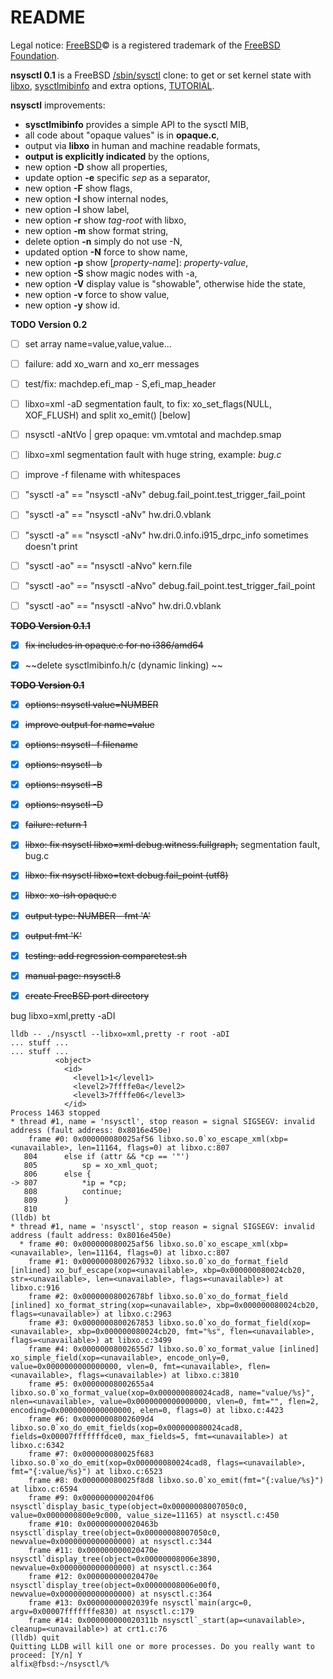README
======

Legal notice: [FreeBSD](http://www.freebsd.org)&copy; is a registered trademark of the [FreeBSD Foundation](https://www.freebsdfoundation.org).  

**nsysctl 0.1** is a FreeBSD [/sbin/sysctl](https://man.freebsd.org/sysctl/8) 
clone: to get or set kernel state with [libxo](https://wiki.freebsd.org/LibXo), 
[sysctlmibinfo](https://gitlab.com/alfix/sysctlmibinfo) 
and extra options, [TUTORIAL](http://alfix.gitlab.io/bsd/2019/02/19/nsysctl-tutorial.html).  


**nsysctl** improvements: 

 * **sysctlmibinfo** provides a simple API to the sysctl MIB, 
 * all code about "opaque values" is in **opaque.c**, 
 * output via **libxo** in human and machine readable formats,
 * **output is explicitly indicated** by the options,
 * new option **-D** show all properties,
 * update option **-e** specific _sep_ as a separator,
 * new option **-F** show flags,
 * new option **-I** show internal nodes,
 * new option **-l** show label,
 * new option **-r** show _tag-root_ with libxo,
 * new option **-m** show format string,
 * delete option **-n** simply do not use -N,
 * updated option **-N** force to show name,
 * new option **-p** show [_property-name_]: _property-value_,
 * new option **-S** show magic nodes with -a,
 * new option **-V** display value is "showable", otherwise hide the state,
 * new option **-v** force to show value,
 * new option **-y** show id.


**TODO Version 0.2**

 * [ ] set array name=value,value,value...
 * [ ] failure: add xo\_warn and xo\_err messages
 * [ ] test/fix: machdep.efi\_map - S,efi\_map\_header
 * [ ] libxo=xml -aD segmentation fault, to fix: xo\_set\_flags(NULL, XOF\_FLUSH) and split xo\_emit() [below]
 * [ ] nsysctl -aNtVo | grep opaque: vm.vmtotal and machdep.smap
 * [ ] libxo=xml segmentation fault with huge string, example: _bug.c_
 * [ ] improve -f filename with whitespaces
 * [ ] "sysctl -a" == "nsysctl -aNv" debug.fail\_point.test\_trigger\_fail\_point 
 * [ ] "sysctl -a" == "nsysctl -aNv" hw.dri.0.vblank
 * [ ] "sysctl -a" == "nsysctl -aNv" hw.dri.0.info.i915\_drpc\_info sometimes doesn't print
 * [ ] "sysctl -ao" == "nsysctl -aNvo" kern.file
 * [ ] "sysctl -ao" == "nsysctl -aNvo" debug.fail\_point.test\_trigger\_fail\_point
 * [ ] "sysctl -ao" == "nsysctl -aNvo" hw.dri.0.vblank


~~**TODO Version 0.1.1**~~

* [X] ~~fix includes in opaque.c for no i386/amd64~~
* [X] ~~delete sysctlmibinfo.h/c (dynamic linking) ~~


~~**TODO Version 0.1**~~

 * [X] ~~options: nsysctl value=NUMBER~~
 * [X] ~~improve output for name=value~~
 * [X] ~~options: nsysctl -f filename~~
 * [X] ~~options: nsysctl -b~~
 * [X] ~~options: nsysctl -B~~
 * [X] ~~options: nsysctl -D~~
 * [X] ~~failure: return 1~~
 * [X] ~~libxo: fix nsysctl libxo=xml debug.witness.fullgraph,~~ segmentation fault, bug.c
 * [X] ~~libxo: fix nsysctl libxo=text debug.fail\_point  (utf8)~~
 * [X] ~~libxo: xo-ish opaque.c~~
 * [X] ~~output type: NUMBER - fmt 'A'~~
 * [X] ~~output fmt 'K'~~
 * [X] ~~testing: add regression comparetest.sh~~
 * [X] ~~manual page: nsysctl.8~~
 * [X] ~~create FreeBSD port directory~~


bug libxo=xml,pretty -aDI
```
lldb -- ./nsysctl --libxo=xml,pretty -r root -aDI
... stuff ...
... stuff ...
          <object>
            <id>
              <level1>1</level1>
              <level2>7ffffe0a</level2>
              <level3>7ffffe06</level3>
            </id>
Process 1463 stopped
* thread #1, name = 'nsysctl', stop reason = signal SIGSEGV: invalid address (fault address: 0x8016e450e)
    frame #0: 0x000000080025af56 libxo.so.0`xo_escape_xml(xbp=<unavailable>, len=11164, flags=0) at libxo.c:807
   804 		else if (attr && *cp == '"')
   805 		    sp = xo_xml_quot;
   806 		else {
-> 807 		    *ip = *cp;
   808 		    continue;
   809 		}
   810 	
(lldb) bt
* thread #1, name = 'nsysctl', stop reason = signal SIGSEGV: invalid address (fault address: 0x8016e450e)
  * frame #0: 0x000000080025af56 libxo.so.0`xo_escape_xml(xbp=<unavailable>, len=11164, flags=0) at libxo.c:807
    frame #1: 0x0000000800267932 libxo.so.0`xo_do_format_field [inlined] xo_buf_escape(xop=<unavailable>, xbp=0x000000080024cb20, str=<unavailable>, len=<unavailable>, flags=<unavailable>) at libxo.c:916
    frame #2: 0x00000008002678bf libxo.so.0`xo_do_format_field [inlined] xo_format_string(xop=<unavailable>, xbp=0x000000080024cb20, flags=<unavailable>) at libxo.c:2963
    frame #3: 0x0000000800267853 libxo.so.0`xo_do_format_field(xop=<unavailable>, xbp=0x000000080024cb20, fmt="%s", flen=<unavailable>, flags=<unavailable>) at libxo.c:3499
    frame #4: 0x00000008002655d7 libxo.so.0`xo_format_value [inlined] xo_simple_field(xop=<unavailable>, encode_only=0, value=0x0000000000000000, vlen=0, fmt=<unavailable>, flen=<unavailable>, flags=<unavailable>) at libxo.c:3810
    frame #5: 0x00000008002655a4 libxo.so.0`xo_format_value(xop=0x000000080024cad8, name="value/%s}", nlen=<unavailable>, value=0x0000000000000000, vlen=0, fmt="", flen=2, encoding=0x0000000000000000, elen=0, flags=0) at libxo.c:4423
    frame #6: 0x00000008002609d4 libxo.so.0`xo_do_emit_fields(xop=0x000000080024cad8, fields=0x00007fffffffdce0, max_fields=5, fmt=<unavailable>) at libxo.c:6342
    frame #7: 0x000000080025f683 libxo.so.0`xo_do_emit(xop=0x000000080024cad8, flags=<unavailable>, fmt="{:value/%s}") at libxo.c:6523
    frame #8: 0x000000080025f8d8 libxo.so.0`xo_emit(fmt="{:value/%s}") at libxo.c:6594
    frame #9: 0x0000000000204f06 nsysctl`display_basic_type(object=0x00000008007050c0, value=0x0000000800e9c000, value_size=11165) at nsysctl.c:450
    frame #10: 0x000000000020463b nsysctl`display_tree(object=0x00000008007050c0, newvalue=0x0000000000000000) at nsysctl.c:344
    frame #11: 0x000000000020470e nsysctl`display_tree(object=0x00000008006e3890, newvalue=0x0000000000000000) at nsysctl.c:364
    frame #12: 0x000000000020470e nsysctl`display_tree(object=0x00000008006e00f0, newvalue=0x0000000000000000) at nsysctl.c:364
    frame #13: 0x00000000002039fe nsysctl`main(argc=0, argv=0x00007fffffffe830) at nsysctl.c:179
    frame #14: 0x000000000020311b nsysctl`_start(ap=<unavailable>, cleanup=<unavailable>) at crt1.c:76
(lldb) quit
Quitting LLDB will kill one or more processes. Do you really want to proceed: [Y/n] Y
alfix@fbsd:~/nsysctl/% 
```
